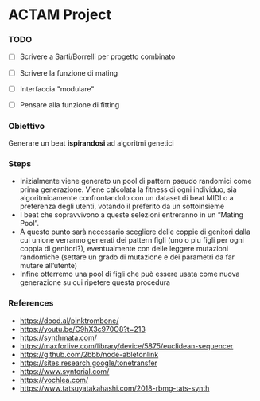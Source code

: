 # ACTAM Project

### TODO
- [ ] Scrivere a Sarti/Borrelli per progetto combinato
- [ ] Scrivere la funzione di mating
- [ ] Interfaccia "modulare"  
- [ ] Pensare alla funzione di fitting  


### Obiettivo
Generare un beat **ispirandosi** ad algoritmi genetici  
### Steps
- Inizialmente viene generato un pool di pattern pseudo randomici come prima generazione.
Viene calcolata la fitness di ogni individuo, sia algoritmicamente confrontandolo con un dataset di beat MIDI o a preferenza degli utenti, votando il preferito da un sottoinsieme
- I beat che sopravvivono a queste selezioni entreranno in un “Mating Pool”.
- A questo punto sarà necessario scegliere delle coppie di genitori dalla cui unione verranno generati dei pattern figli (uno o piu figli per ogni coppia di genitori?), eventualmente con delle leggere mutazioni randomiche (settare un grado di mutazione e dei parametri da far mutare all’utente)
- Infine otterremo una pool di figli che può essere usata come nuova generazione su cui ripetere questa procedura



### References
- https://dood.al/pinktrombone/
- https://youtu.be/C9hX3c970O8?t=213
- https://synthmata.com/
- https://maxforlive.com/library/device/5875/euclidean-sequencer
- https://github.com/2bbb/node-abletonlink
- https://sites.research.google/tonetransfer
- https://www.syntorial.com/
- https://vochlea.com/
- https://www.tatsuyatakahashi.com/2018-rbmg-tats-synth
